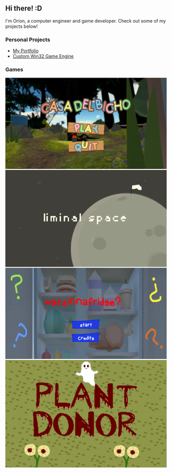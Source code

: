 ## Hi there! :D

I'm Orion, a computer engineer and game developer. Check out some of my projects below! 

### Personal Projects
- [My Portfolio](https://github.com/gobos12/gobos12.github.io)
- [Custom Win32 Game Engine](https://github.com/gobos12/ApolloEngine)

### Games

<picture>
    <img alt="Casa Del Bicho" href="https://github.com/hdobos/CasaDelBicho" src="./src/img/CasaDelBicho.png">
    <img alt="Liminal Space" href="https://github.com/ingoopa/Game1FinalProject" src="./src/img/title_animation.gif">
    <img alt="Watsinnafridge?" href="https://github.com/gobos12/LudumDare54" src="./src/img/watsinnafridge.png">
    <img alt="Plant Donor" href="https://github.com/gobos12/LudumDare52" src="./src/img/start_screen.gif">
</picture>


<!--
**gobos12/gobos12** is a ✨ _special_ ✨ repository because its `README.md` (this file) appears on your GitHub profile.

Here are some ideas to get you started:

- 🔭 I’m currently working on ...
- 🌱 I’m currently learning ...
- 👯 I’m looking to collaborate on ...
- 🤔 I’m looking for help with ...
- 💬 Ask me about ...
- 📫 How to reach me: ...
- 😄 Pronouns: ...
- ⚡ Fun fact: ...
-->
